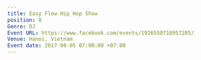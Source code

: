 ```yaml
---
title: Easy Flow Hip Hop Show
position: 0
Genre: DJ
Event URL: https://www.facebook.com/events/1926550710957285/
Venue: Hanoi, Vietnam
Event date: 2017-08-05 07:00:00 +07:00
---
```


